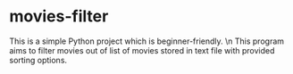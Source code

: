 # movies-filter
This is a simple Python project which is beginner-friendly. \n
This program aims to filter movies out of list of movies stored in text file with provided sorting options.
